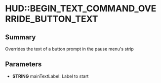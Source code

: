 # HUD::BEGIN_TEXT_COMMAND_OVERRIDE_BUTTON_TEXT

## Summary
Overrides the text of a button prompt in the pause menu's strip

## Parameters
* **STRING** mainTextLabel: Label to start
